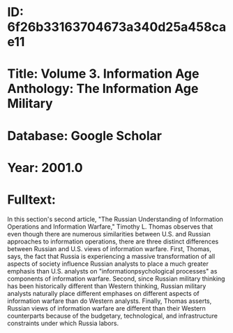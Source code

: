 # ID: 6f26b33163704673a340d25a458cae11
# Title: Volume 3. Information Age Anthology: The Information Age Military
# Database: Google Scholar
# Year: 2001.0
# Fulltext:
In this section's second article, "The Russian Understanding of Information Operations and Information Warfare," Timothy L. Thomas observes that even though there are numerous similarities between U.S. and Russian approaches to information operations, there are three distinct differences between Russian and U.S. views of information warfare.
First, Thomas, says, the fact that Russia is experiencing a massive transformation of all aspects of society influence Russian analysts to place a much greater emphasis than U.S. analysts on "informationpsychological processes" as components of information warfare.
Second, since Russian military thinking has been historically different than Western thinking, Russian military analysts naturally place different emphases on different aspects of information warfare than do Western analysts.
Finally, Thomas asserts, Russian views of information warfare are different than their Western counterparts because of the budgetary, technological, and infrastructure constraints under which Russia labors.